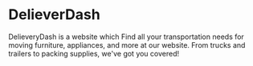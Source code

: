 # DelieverDash
DelieveryDash is a website which Find all your transportation needs for moving furniture, appliances, and more at our website. From trucks and trailers to packing supplies, we've got you covered!
